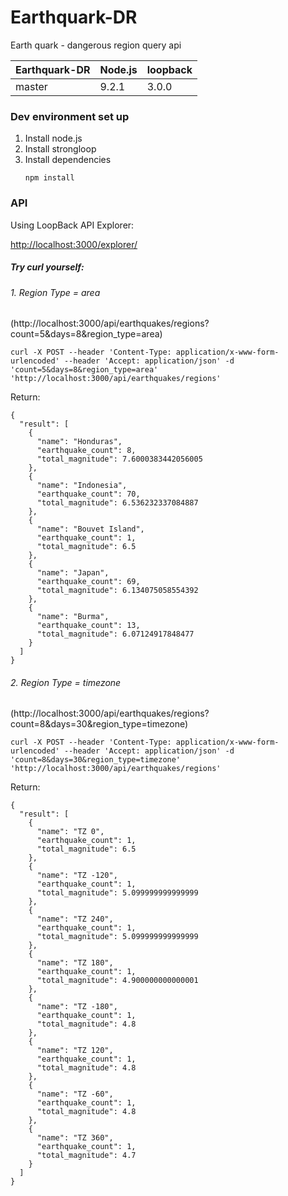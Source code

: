 # Earthquark-DR
Earth quark - dangerous region query api



| Earthquark-DR    | Node.js    | loopback       |
|--------------------------|------------------|---------------|
| master                   | 9.2.1            | 3.0.0        |

### Dev environment set up

1. Install node.js
2. Install strongloop
3. Install dependencies
    ```
    npm install
    ```

### API

Using LoopBack API Explorer:

[http://localhost:3000/explorer/](http://localhost:3000/explorer/)


##### Try curl yourself:

###### 1. Region Type =  area  
(http://localhost:3000/api/earthquakes/regions?count=5&days=8&region_type=area)

```
curl -X POST --header 'Content-Type: application/x-www-form-urlencoded' --header 'Accept: application/json' -d 'count=5&days=8&region_type=area' 'http://localhost:3000/api/earthquakes/regions'
```

Return:
```
{
  "result": [
    {
      "name": "Honduras",
      "earthquake_count": 8,
      "total_magnitude": 7.6000383442056005
    },
    {
      "name": "Indonesia",
      "earthquake_count": 70,
      "total_magnitude": 6.536232337084887
    },
    {
      "name": "Bouvet Island",
      "earthquake_count": 1,
      "total_magnitude": 6.5
    },
    {
      "name": "Japan",
      "earthquake_count": 69,
      "total_magnitude": 6.134075058554392
    },
    {
      "name": "Burma",
      "earthquake_count": 13,
      "total_magnitude": 6.07124917848477
    }
  ]
}
```

###### 2. Region Type =  timezone  
(http://localhost:3000/api/earthquakes/regions?count=8&days=30&region_type=timezone)

```
curl -X POST --header 'Content-Type: application/x-www-form-urlencoded' --header 'Accept: application/json' -d 'count=8&days=30&region_type=timezone' 'http://localhost:3000/api/earthquakes/regions'
```

Return:
```
{
  "result": [
    {
      "name": "TZ 0",
      "earthquake_count": 1,
      "total_magnitude": 6.5
    },
    {
      "name": "TZ -120",
      "earthquake_count": 1,
      "total_magnitude": 5.099999999999999
    },
    {
      "name": "TZ 240",
      "earthquake_count": 1,
      "total_magnitude": 5.099999999999999
    },
    {
      "name": "TZ 180",
      "earthquake_count": 1,
      "total_magnitude": 4.900000000000001
    },
    {
      "name": "TZ -180",
      "earthquake_count": 1,
      "total_magnitude": 4.8
    },
    {
      "name": "TZ 120",
      "earthquake_count": 1,
      "total_magnitude": 4.8
    },
    {
      "name": "TZ -60",
      "earthquake_count": 1,
      "total_magnitude": 4.8
    },
    {
      "name": "TZ 360",
      "earthquake_count": 1,
      "total_magnitude": 4.7
    }
  ]
}
```